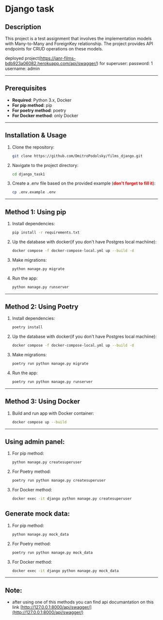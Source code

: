 # Django task

## Description

This project is a test assignment that involves the implementation  models with Many-to-Many and ForeignKey relationship. The project provides API endpoints for CRUD operations on these models.

deployed project(https://janr-films-bdb923a06082.herokuapp.com/api/swagger/)
for superuser:
password: 1
username: admin
___

## Prerequisites

- **Required**: Python 3.x, Docker
- **For pip method**: pip
- **For poetry method**: poetry
- **For Docker method**: only Docker
___
## Installation & Usage

1. Clone the repository:
   ```bash
   git clone https://github.com/DmitroPodolsky/films_django.git
   ```

2. Navigate to the project directory:
   ```bash
   cd django_task1
   ```

3. Create a .env file based on the provided example (<font color='red'>**don't forget to fill it**</font>):
   ```bash
   cp .env.example .env
   ```

___

## Method 1: Using pip

1. Install dependencies:
    ```bash
    pip install -r requirements.txt
    ```

2. Up the database with docker(if you don't have Postgres local machiine):
   ```bash
   docker compose -f docker-compose-local.yml up --build -d
   ```

3. Make migrations:
    ```bash
    python manage.py migrate
    ```

4.  Run the app:
    ```bash
    python manage.py runserver
    ```

___

## Method 2: Using Poetry

1. Install dependencies:
    ```bash
    poetry install

2. Up the database with docker(if you don't have Postgres local machiine):
   ```bash
   docker compose -f docker-compose-local.yml up --build -d
   ```

3. Make migrations:
    ```bash
    poetry run python manage.py migrate
    ```

4.  Run the app:
    ```bash
    poetry run python manage.py runserver
    ```

___

## Method 3: Using Docker

1. Build and run app with Docker container:
   ```bash
   docker compose up --build
   ```



___
## Using admin panel:

1. For pip method:
   ```bash
   python manage.py createsuperuser
   ```

2. For Poetry method:
   ```bash
   poetry run python manage.py createsuperuser
   ```

3. For Docker method:
   ```bash
   docker exec -it django python manage.py createsuperuser
   ```

## Generate mock data:

1. For pip method:
   ```bash
   python manage.py mock_data
   ```

2. For Poetry method:
   ```bash
   poetry run python manage.py mock_data
   ```

3. For Docker method:
   ```bash
   docker exec -it django python manage.py mock_data
   ```
___
## Note:

- after using one of this methods you can find api documantation on this link [http://127.0.0.1:8000/api/swagger/](http://127.0.0.1:8000/api/swagger/)
